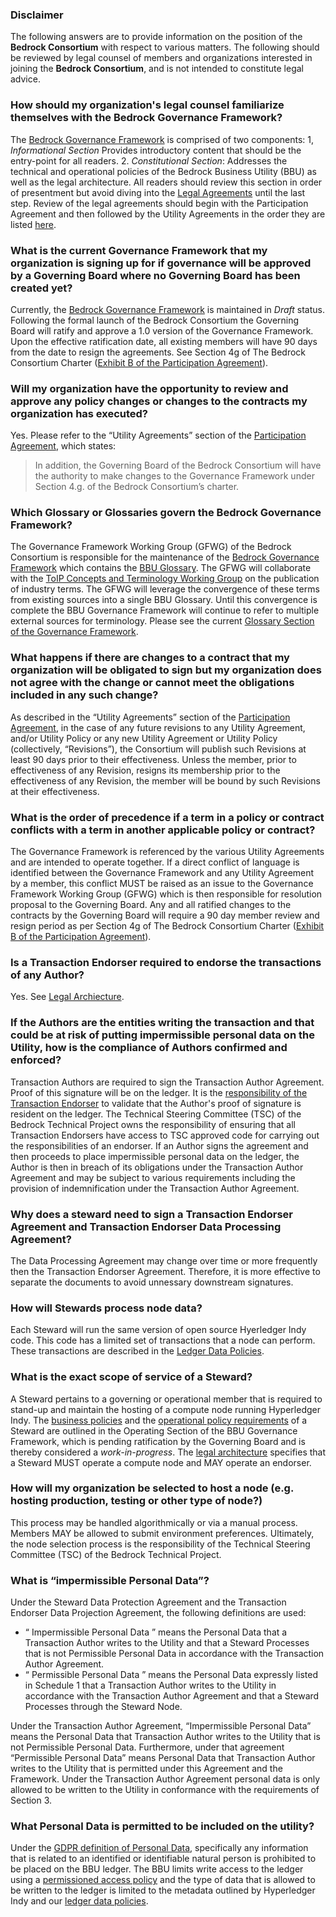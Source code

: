 ### Disclaimer
The following answers are to provide information on the position of the **Bedrock Consortium** with respect to various matters. The following should be reviewed by legal counsel of members and organizations interested in joining the **Bedrock Consortium**, and is not intended to constitute legal advice.


### How should my organization's legal counsel familiarize themselves with the Bedrock Governance Framework?
The [Bedrock Governance Framework](https://bedrock-consortium.github.io/bbu-gf/) is comprised of two components:
	1, *Informational Section* Provides introductory content that should be the entry-point for all readers.
	2. *Constitutional Section*: Addresses the technical and operational policies of the Bedrock Business Utility (BBU) as well as the legal architecture. All readers should review this section in order of presentment but avoid diving into the [Legal Agreements](https://bedrock-consortium.github.io/bbu-gf/gf_legal/member_agreements/) until the last step. Review of the legal agreements should begin with the Participation Agreement and then followed by the Utility Agreements in the order they are listed [here](https://bedrock-consortium.github.io/bbu-gf/gf_legal/member_agreements/).

### What is the current Governance Framework that my organization is signing up for if governance will be approved by a Governing Board where no Governing Board has been created yet?  
Currently, the [Bedrock Governance Framework](https://bedrock-consortium.github.io/bbu-gf/) is maintained in *Draft* status. Following the formal launch of the Bedrock Consortium the Governing Board will ratify and approve a 1.0 version of the Governance Framework. Upon the effective ratification date, all existing members will have 90 days from the date to resign the agreements. See Section 4g of The Bedrock Consortium Charter ([Exhibit B of the Participation Agreement](https://bedrock-consortium.github.io/bbu-gf/gf_legal/contracts/watermarked/bbu_participation_agreement.pdf)).

### Will my organization have the opportunity to review and approve any policy changes or changes to the contracts my organization has executed?  
Yes. Please refer to the “Utility Agreements” section of the [Participation Agreement](https://bedrock-consortium.github.io/bbu-gf/gf_legal/contracts/watermarked/bbu_participation_agreement.pdf), which states:

  >In addition, the Governing Board of the Bedrock Consortium will have the authority to make changes to the Governance Framework under Section 4.g. of the Bedrock Consortium’s charter.

### Which Glossary or Glossaries govern the Bedrock Governance Framework?  
The Governance Framework Working Group (GFWG) of the Bedrock Consortium is responsible for the maintenance of the [Bedrock Governance Framework](https://bedrock-consortium.github.io/bbu-gf/) which contains the [BBU Glossary](https://bedrock-consortium.github.io/bbu-gf/gf_info/glossary/).  The GFWG will collaborate with the [ToIP Concepts and Terminology Working Group](https://wiki.trustoverip.org/pages/viewpage.action?pageId=65700) on the publication of industry terms. The GFWG will leverage the convergence of these terms from existing sources into a single BBU Glossary. Until this convergence is complete the BBU Governance Framework will continue to refer to multiple external sources for terminology. Please see the current [Glossary Section of the Governance Framework](https://bedrock-consortium.github.io/bbu-gf/gf_info/glossary/).

### What happens if there are changes to a contract that my organization will be obligated to sign but my organization does not agree with the change or cannot meet the obligations included in any such change?
As described in the “Utility Agreements” section of the [Participation Agreement](https://bedrock-consortium.github.io/bbu-gf/gf_legal/contracts/watermarked/bbu_participation_agreement.pdf), in the case of any future revisions to any Utility Agreement, and/or Utility Policy or any new Utility Agreement or Utility Policy (collectively, “Revisions”), the Consortium will publish such Revisions at least 90 days prior to their effectiveness. Unless the member, prior to effectiveness of any Revision, resigns its membership prior to the effectiveness of any Revision, the member will be bound by such Revisions at their effectiveness.

### What is the order of precedence if a term in a policy or contract conflicts with a term in another applicable policy or contract?  
The Governance Framework is referenced by the various Utility Agreements and are intended to operate together. If a direct conflict of language is identified between the Governance Framework and any Utility Agreement by a member, this conflict MUST be raised as an issue to the Governance Framework Working Group (GFWG) which is then responsible for resolution proposal to the Governing Board. Any and all ratified changes to the contracts by the Governing Board will require a 90 day member review and resign period as per Section 4g of The Bedrock Consortium Charter ([Exhibit B of the Participation Agreement](https://bedrock-consortium.github.io/bbu-gf/gf_legal/contracts/watermarked/bbu_participation_agreement.pdf)).

### Is a Transaction Endorser required to endorse the transactions of any Author?  
Yes. See [Legal Archiecture](https://bedrock-consortium.github.io/bbu-gf/gf_legal/legal_arch/#transaction-endorsers).

### If the Authors are the entities writing the transaction and that could be at risk of putting impermissible personal data on the Utility, how is the compliance of Authors confirmed and enforced?  
Transaction Authors are required to sign the Transaction Author Agreement. Proof of this signature will be on the ledger. It is the [responsibility of the Transaction Endorser](https://bedrock-consortium.github.io/bbu-gf/gf_controlled/endorser_business_policies/#transaction-author-vetting) to validate that the Author's proof of signature is resident on the ledger. The Technical Steering Committee (TSC) of the Bedrock Technical Project owns the responsibility of ensuring that all Transaction Endorsers have access to TSC approved code for carrying out the responsibilities of an endorser. If an Author signs the agreement and then proceeds to place impermissible personal data on the ledger, the Author is then in breach of its obligations under the Transaction Author Agreement and may be subject to various requirements including the provision of indemnification under the Transaction Author Agreement.

### Why does a steward need to sign a Transaction Endorser Agreement and Transaction Endorser Data Processing Agreement?  
The Data Processing Agreement may change over time or more frequently then the Transaction Endorser Agreement. Therefore, it is more effective to separate the documents to avoid unnessary downstream signatures.     

### How will Stewards process node data?   
Each Steward will run the same version of open source Hyerledger Indy code. This code has a limited set of transactions that a node can perform. These transactions are described in the [Ledger Data Policies](https://bedrock-consortium.github.io/bbu-gf/gf_controlled/ledger_data_polices/).

### What is the exact scope of service of a Steward?  
A Steward pertains to a governing or operational member that is required to stand-up and maintain the hosting of a compute node running Hyperledger Indy. The [business policies]( https://bedrock-consortium.github.io/bbu-gf/gf_controlled/member_business_policies/) and the [operational policy requirements]( https://bedrock-consortium.github.io/bbu-gf/gf_controlled/member_top/) of a Steward are outlined in the Operating Section of the BBU Governance Framework, which is pending ratification by the Governing Board and is thereby considered a _work-in-progress_. The [legal architecture]( https://bedrock-consortium.github.io/bbu-gf/gf_legal/legal_arch/#stewards ) specifies that a Steward MUST operate a compute node and MAY operate an endorser.

### How will my organization be selected to host a node (e.g. hosting production, testing or other type of node?)
This process may be handled algorithmically or via a manual process. Members MAY be allowed to submit environment preferences. Ultimately, the node selection process is the responsibility of the Technical Steering Committee (TSC) of the Bedrock Technical Project.

### What is “impermissible Personal Data”?
Under the Steward Data Protection Agreement and the Transaction Endorser Data Projection Agreement, the following definitions are used:

* “ Impermissible Personal Data ” means the Personal Data that a Transaction Author writes to the Utility and that a Steward Processes that is not Permissible Personal Data in accordance with the Transaction Author Agreement.
* “ Permissible Personal Data ” means the Personal Data expressly listed in Schedule 1 that a Transaction Author writes to the Utility in accordance with the Transaction Author Agreement and that a Steward Processes through the Steward Node.

Under the Transaction Author Agreement, “Impermissible Personal Data” means the Personal Data that Transaction Author writes to the Utility that is not Permissible Personal Data.  Furthermore, under that agreement “Permissible Personal Data” means Personal Data that Transaction Author writes to the Utility that is permitted under this Agreement and the Framework.  Under the Transaction Author Agreement personal data is only allowed to be written to the Utility in conformance with the requirements of Section 3.

### What Personal Data is permitted to be included on the utility?  
Under the [GDPR definition of Personal Data](https://gdpr-info.eu/issues/personal-data/), specifically any information that is related to an identified or identifiable natural person is prohibited to be placed on the BBU ledger. The BBU limits write access to the ledger using a [permissioned access policy](https://bedrock-consortium.github.io/bbu-gf/gf_controlled/ledger_access_policies/#3-permissioned-write-access) and the type of data that is allowed to be written to the ledger is limited to the metadata outlined by Hyperledger Indy and our [ledger data policies](https://bedrock-consortium.github.io/bbu-gf/gf_controlled/ledger_data_polices/#ledger-data-policies).
